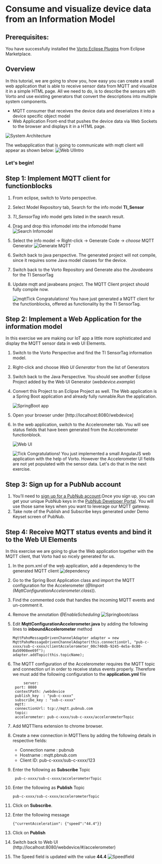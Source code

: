 # Consume and visualize device data from an Information Model

## Prerequisites:

You have successfully installed the [Vorto Eclipse Plugins](https://marketplace.eclipse.org/content/vorto-toolset) from Eclipse Marketplace.

## Overview

In this tutorial, we are going to show you, how easy you can create a small web application that is able to receive sensor data from MQTT and visualize it in a simple HTML page.
All we need to do, is to describe the sensors with Vorto and use existing generators that convert the descriptions into multiple system components.

- MQTT consumer that receives the device data and deserializes it into a device specific object model
- Web Application Front-end that pushes the device data via Web Sockets to the browser and displays it in a HTML page.

![System Architecture](images/create_webapp_with_vorto/vorto_tutorial_architecture.jpg)

The webapplication that is going to communicate with mqtt client will appear as shown below:
![Web UIIntro](images/create_webapp_with_vorto/tut_tisensorwebui.jpg)

### Let's begin!

## Step 1: Implement MQTT client for functionblocks ##

1. From eclipse, switch to Vorto perspective.
2. Select Model Repository tab, Search for the info model **TI_Sensor**
3. _TI_SensorTag_ info model gets listed in the search result.
4. Drag and drop this infomodel into the infomodel frame
	![Search Infomodel](images/create_webapp_with_vorto/tut_searchdraginfomodel.jpg)
5. Select the info model -> Right-click  -> Generate Code -> _choose_ MQTT Generator
	![Generate MQTT](images/create_webapp_with_vorto/tut_generatemqtt.jpg)
6. Switch back to java perspective. The generated project will not compile, since it requires some Java model classes for the device.
7. Switch back to the Vorto Repository and Generate also the _Javabeans_ for the TI SensorTag
8. Update mqtt and javabeans project. The MQTT Client project should fully compile now.

	![mqttTick](images/create_webapp_with_vorto/tut_tickmark.jpg) Congratulations! You have just generated a MQTT client for the functionblocks, offered as functionality by the TI SensorTag.

## Step 2:  Implement a Web Application for the information model   ##

In this exercise we are making our IoT app a little more sophisticated and display the MQTT sensor data in web UI Elements.

1. Switch to the Vorto Perspective and find the TI SensorTag information model.
2. Right-click and choose _Web UI Generator_ from the list of Generators
3. Switch back to the Java Perspective. You should see another Eclipse Project added by the Web UI Generator (_webdevice.example_)
4. Convert this Project to an Eclipse Project as well. The Web application is a Spring Boot application and already fully runnable.Run the application.

	![SpringBoot app](images/create_webapp_with_vorto/tut_springbootrun.jpg)
5. Open your browser under [http://localhost:8080/webdevice]
6. In the web application, switch to the Accelerometer tab. You will see status fields that have been generated from the Accelerometer functionblock.

	![Web UI](images/create_webapp_with_vorto/tut_tisensorwebui.jpg)

	![Tick](images/create_webapp_with_vorto/tut_tickmark.jpg) Congratulations! You just implemented a small AngularJS web application with the help of Vorto. However the Accelerometer UI fields are not yet populated with the sensor data. Let's do that in the next exercise.

## Step 3: Sign up for a PubNub account ##

1. You’ll need to [sign up for a PubNub account](https://www.pubnub.com/get-started/#).Once you sign up, you can get your unique PubNub keys in the [PubNub Developer Portal](https://admin.pubnub.com/#/user). You will use those same keys when you want to leverage our MQTT gateway.
2. Take note of the Publish and Subscribe keys generated under Demo Keyset screen of PubNub.

## Step 4:  Receive MQTT status events and bind it to the Web UI Elements ##

In this exercise we are going to glue the Web application together with the MQTT client, that Vorto had so nicely generated for us.

1. In the pom.xml of the web application, add a dependency to the generated MQTT client
	![dependency](images/create_webapp_with_vorto/tut_mqttdependency.jpg)

2. Go to the Spring Boot Application class and import the MQTT configuration for the Accelerometer (_@Import (MqttConfigurationAccelerometer.class_)).
3. Find the commented code that handles the incoming MQTT events and un-comment it.
4. Remove the annotation _@EnableScheduling_
	![Springbootclass](images/create_webapp_with_vorto/tut_springbootclass.jpg)
5. Edit **MqttConfigurationAccelerometer.java** by adding the following lines to **inboundAccelerometer** method

	   MqttPahoMessageDrivenChannelAdapter adapter = new MqttPahoMessageDrivenChannelAdapter(this.connectionUrl, "pub-c-xxxx/sub-c-xxxx/clientAccelerometer_00c740db-9245-4e5a-8c80-8a50908ee69f");
       adapter.addTopic(this.topicName);

6. The MQTT configuration of the Accelerometer requires the MQTT topic and connection url in order to receive status events properly. Therefore we must add the following configuration to the **application.yml** file


	    	server:
      	port: 8080
      	contextPath: /webdevice
    	publish_key  : "pub-c-xxxx"
    	subscribe_key : "sub-c-xxxx"
       	mqtt:
      	connectionUrl: tcp://mqtt.pubnub.com
      	topic:
    	accelerometer: pub-c-xxxx/sub-c-xxxx/accelerometerTopic

7. Add MQTTlens extension to chrome browser.
8. Create a new connection in MQTTlens by adding the following details in respective fields:
	-  Connection name : pubnub
	-  Hostname : mqtt.pbnub.com
	-  Client ID: pub-c-xxxx/sub-c-xxxx/123
9. Enter the following as **Subscribe** Topic

		pub-c-xxxx/sub-c-xxxx/accelerometerTopic
10. Enter the following as **Publish** Topic

		pub-c-xxxx/sub-c-xxxx/accelerometerTopic
11. Click on **Subscribe**.
12. Enter the following message

		{"currentAcceleration": {"speed":"44.4"}}

13. Click on **Publish**
14. Switch back to Web UI (http://localhost:8080/webdevice/#/accelerometer)
15. The Speed field is updated with the value **44.4**
	![Speedfield](images/create_webapp_with_vorto/tut_pubnubtowebui.jpg)
